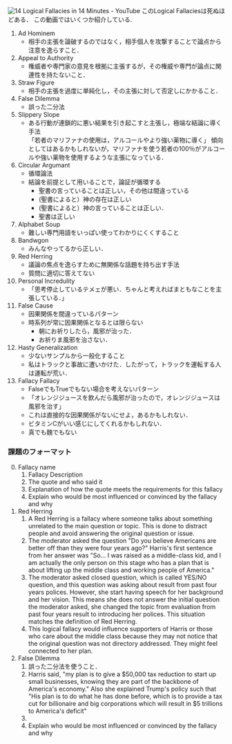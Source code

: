 ![14 Logical Fallacies in 14 Minutes - YouTube](https://www.youtube.com/watch?v=4QepFGJj74o)
このLogical Fallaciesは死ぬほどある．
この動画ではいくつか紹介している.
1. Ad Hominem
	- 相手の主張を論破するのではなく，相手個人を攻撃することで論点から注意を逸らすこと．
1. Appeal to Authority
	 - 権威者や専門家の意見を根拠に主張するが，その権威や専門が論点に関連性を持たないこと．
1. Straw Figure
	- 相手の主張を過度に単純化し，その主張に対して否定しにかかること．
1. False Dilemma
	- 誤った二分法
1. Slippery Slope
	- ある行動が連鎖的に悪い結果を引き起こすと主張し，極端な結論に導く手法<br>
	   「若者のマリファナの使用は，アルコールやより強い薬物に導く」
	   傾向としてはあるかもしれないが，マリファナを使う若者の100％がアルコールや強い薬物を使用するような主張になっている．
1. Circular Argumant
	- 循環論法
	- 結論を前提として用いることで，論証が循環する
		- 聖書の言っていることは正しい，その他は間違っている
		- (聖書によると）神の存在は正しい
		- (聖書によると）神の言っていることは正しい．
		- 聖書は正しい
1. Alphabet Soup
	-  難しい専門用語をいっぱい使ってわかりにくくすること
1. Bandwgon
	- みんなやってるから正しい．
1. Red Herring
	- 議論の焦点を逸らすために無関係な話題を持ち出す手法
	- 質問に適切に答えてない
1. Personal Incredulity
	- 「思考停止しているテメェが悪い．ちゃんと考えればまともなことを主張している．」
1. False Cause
	- 因果関係を間違っているパターン
	- 時系列が常に因果関係となるとは限らない
		- 朝にお祈りしたら，風邪が治った．
		- お祈りま風邪を治さない．
1. Hasty Generalization
	- 少ないサンプルから一般化すること
	- 私はトラックと事故に遭いかけた．したがって，トラックを運転する人は運転が荒い．
1. Fallacy Fallacy
	- FalseでもTrueでもない場合を考えないパターン
	- 「オレンジジュースを飲んだら風邪が治ったので，オレンジジュースは風邪を治す」
	- これは直接的な因果関係がないにせよ，あるかもしれない．
	- ビタミンCがいい感じにしてくれるかもしれない．
	- 真でも魏でもない



### 課題のフォーマット
0. Fallacy name
	1. Fallacy Description
	2. The quote and who said it
	3. Explanation of how the quote meets the requirements for this fallacy
	4. Explain who would be most influenced or convinced by the fallacy and why
1. Red Herring
	1. A Red Herring is a fallacy where someone talks about something unrelated to the main question or topic. This is done to distract people and avoid answering the original question or issue.
	2. The moderator asked the question "Do you believe Americans are better off than they were four years ago?" Harris's first sentence from her answer was "So... I was raised as a middle-class kid, and I am actually the only person on this stage who has a plan that is about lifting up the middle class and working people of America."
	3. The moderator asked closed question, which is called YES/NO question, and this question was asking about result from past four years polices. However, she start having speech for her background and her vision. This means she does not answer the initial question the moderator asked, she changed the topic from evaluation from past four years result to introducing her polices. This situation matches the definition of Red Herring.
	4. This logical fallacy would influence supporters of Harris or those who care about the middle class because they may not notice that the original question was not directory addressed. They might feel connected to her plan.
1. False Dilemma
	1. 誤った二分法を使うこと．
	2. Harris said, "my plan is to give a $50,000 tax reduction to start up small businesses, knowing they are part of the backbone of America's economy." Also she explained Trump's policy such that "His plan is to do what he has done before, which is to provide a tax cut for billionaire and big corporations which will result in $5 trillions to America's deficit"
	3. 
	4. Explain who would be most influenced or convinced by the fallacy and why